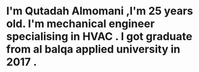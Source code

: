 # I'm Qutadah Almomani ,I'm 25 years old. I'm mechanical engineer specialising in HVAC . I got graduate from al balqa applied university in 2017 .


